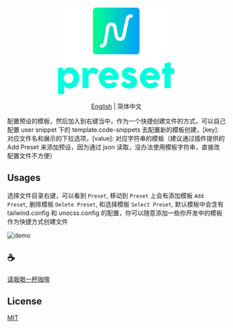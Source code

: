 <p align="center">
<img height="200" src="./assets/kv.png" alt="generate preset">
</p>
<p align="center"> <a href="./README.md">English</a> | 简体中文</p>

配置预设的模板，然后加入到右键当中，作为一个快捷创建文件的方式，可以自己配置 user snippet 下的 template.code-snippets 去配置新的模板创建，[key]: 对应文件名和展示的下拉选项，[value]: 对应字符串的模板（建议通过插件提供的 Add Preset 来添加预设，因为通过 json 读取，没办法使用模板字符串，直接改配置文件不方便）

## Usages
选择文件目录右键，可以看到 `Preset`, 移动到 `Preset` 上会有添加模板 `Add Preset`, 删除模板 `Delete Preset`, 和选择模板 `Select Preset`, 默认模板中会含有 tailwind.config 和 unocss.config 的配置，你可以随意添加一些你开发中的模板作为快捷方式创建文件

![demo](/assets/demo.gif)

## :coffee:

[请我喝一杯咖啡](https://github.com/Simon-He95/sponsor)

## License

[MIT](./license)
